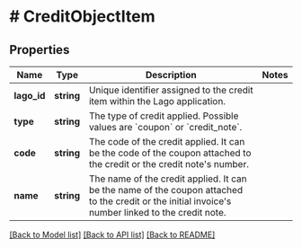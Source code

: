 # # CreditObjectItem

## Properties

Name | Type | Description | Notes
------------ | ------------- | ------------- | -------------
**lago_id** | **string** | Unique identifier assigned to the credit item within the Lago application. |
**type** | **string** | The type of credit applied. Possible values are &#x60;coupon&#x60; or &#x60;credit_note&#x60;. |
**code** | **string** | The code of the credit applied. It can be the code of the coupon attached to the credit or the credit note&#39;s number. |
**name** | **string** | The name of the credit applied. It can be the name of the coupon attached to the credit or the initial invoice&#39;s number linked to the credit note. |

[[Back to Model list]](../../README.md#models) [[Back to API list]](../../README.md#endpoints) [[Back to README]](../../README.md)
